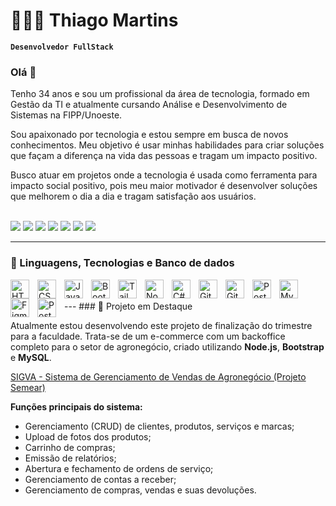 # 👩🏻‍💻 Thiago Martins

**`Desenvolvedor FullStack`**


### Olá 👋

Tenho 34 anos e sou um profissional da área de tecnologia, formado em Gestão da TI e atualmente cursando Análise e Desenvolvimento de Sistemas na FIPP/Unoeste.

Sou apaixonado por tecnologia e estou sempre em busca de novos conhecimentos. Meu objetivo é usar minhas habilidades para criar soluções que façam a diferença na vida das pessoas e tragam um impacto positivo.

Busco atuar em projetos onde a tecnologia é usada como ferramenta para impacto social positivo, pois meu maior motivador é desenvolver soluções que melhorem o dia a dia e tragam satisfação aos usuários.

<br/>
<div>
    <a href = "mailto:thiagomartinsdsantos@gmail.com"><img src="https://img.shields.io/badge/-Gmail-%23EA4335?style=for-the-badge&logo=gmail&logoColor=white" target="_blank"></a>
    <a href="https://instagram.com/othiago_martins" target="_blank"><img src="https://img.shields.io/badge/-Instagram-%23E4405F?style=for-the-badge&logo=instagram&logoColor=white" target="_blank"></a>
    <a href="https://www.linkedin.com/in/thiago-martins-02b54790/" target="_blank"><img src="https://img.shields.io/badge/-LinkedIn-%230077B5?style=for-the-badge&logo=linkedin&logoColor=white" target="_blank"></a>
    <a href="https://www.facebook.com/thiago.martins.575362" target="_blank"><img src="https://img.shields.io/badge/Facebook-%231877F2?style=for-the-badge&logo=facebook&logoColor=white" target="_blank"></a>
    <a href="https://x.com/othiago_martins" target="_blank"><img src="https://img.shields.io/badge/X-%23000000?style=for-the-badge&logo=x&logoColor=white" target="_blank"></a>
    <a href="https://www.threads.com/@othiago_martins" target="_blank"><img src="https://img.shields.io/badge/Threads-%23000000?style=for-the-badge&logo=threads&logoColor=white" target="_blank"></a>
    <a href="https://discord.com/users/315567104780664832" target="_blank"><img src="https://img.shields.io/badge/Discord-7289DA?style=for-the-badge&logo=discord&logoColor=white" target="_blank"></a>
</div>

---

### 🧠 Linguagens, Tecnologias e Banco de dados

<img 
    align="left" 
    alt="HTML"
    title="HTML" 
    width="30px" 
    style="padding-right: 10px;" 
    src="https://cdn.jsdelivr.net/gh/devicons/devicon@latest/icons/html5/html5-original.svg" 
/>
<img 
    align="left" 
    alt="CSS" 
    title="CSS"
    width="30px" 
    style="padding-right: 10px;" 
    src="https://cdn.jsdelivr.net/gh/devicons/devicon@latest/icons/css3/css3-original.svg" 
/>
<img 
    align="left" 
    alt="JavaScript" 
    title="JavaScript"
    width="30px" 
    style="padding-right: 10px;" 
    src="https://cdn.jsdelivr.net/gh/devicons/devicon@latest/icons/javascript/javascript-original.svg" 
/>
<img 
    align="left" 
    alt="Bootstrap"
    title="Bootstrap" 
    width="30px" 
    style="padding-right: 10px;" 
    src="https://cdn.jsdelivr.net/gh/devicons/devicon@latest/icons/bootstrap/bootstrap-original.svg" 
/>
<img 
    align="left" 
    alt="Tailwind" 
    title="Tailwind"
    width="30px" 
    style="padding-right: 10px;" 
    src="https://cdn.jsdelivr.net/gh/devicons/devicon@latest/icons/tailwindcss/tailwindcss-original.svg" 
/>
<img 
    align="left" 
    alt="NodeJs" 
    title="NodeJs"
    width="30px" 
    style="padding-right: 10px;" 
    src="https://cdn.jsdelivr.net/gh/devicons/devicon@latest/icons/nodejs/nodejs-original.svg" 
/>
<img 
    align="left" 
    alt="C#" 
    title="C#"
    width="30px" 
    style="padding-right: 10px;" 
    src="https://cdn.jsdelivr.net/gh/devicons/devicon@latest/icons/csharp/csharp-original.svg" 
/>
<img 
    align="left" 
    alt="Git" 
    title="Git"
    width="30px" 
    style="padding-right: 10px;" 
    src="https://cdn.jsdelivr.net/gh/devicons/devicon@latest/icons/git/git-original.svg" 
/>
<img 
    align="left" 
    alt="GitHub" 
    title="GitHub"
    width="30px" 
    style="padding-right: 10px;" 
    src="https://cdn.simpleicons.org/github/FFFFFF" 
/>
<img 
    align="left" 
    alt="PostgreSql" 
    title="PostgreSql"
    width="30px" 
    style="padding-right: 10px;" 
    src="https://cdn.jsdelivr.net/gh/devicons/devicon@latest/icons/postgresql/postgresql-original.svg" 
/>
<img 
    align="left" 
    alt="MySql" 
    title="MySql"
    width="30px" 
    style="padding-right: 10px;" 
    src="https://cdn.jsdelivr.net/gh/devicons/devicon@latest/icons/mysql/mysql-original.svg" 
/>
<img 
    align="left" 
    alt="Figma" 
    title="Figma"
    width="30px" 
    style="padding-right: 10px;" 
    src="https://cdn.jsdelivr.net/gh/devicons/devicon@latest/icons/figma/figma-original.svg" 
/>
<img 
    align="left" 
    alt="Postman" 
    title="Postman"
    width="30px" 
    style="padding-right: 10px;" 
    src="https://cdn.jsdelivr.net/gh/devicons/devicon@latest/icons/postman/postman-original.svg" 
/>

<br/>
<br/>
---
### 🚀 Projeto em Destaque

Atualmente estou desenvolvendo este projeto de finalização do trimestre para a faculdade. Trata-se de um e-commerce com um backoffice completo para o setor de agronegócio, criado utilizando **Node.js**, **Bootstrap** e **MySQL**.

[SIGVA - Sistema de Gerenciamento de Vendas de Agronegócio (Projeto Semear)](https://github.com/thiagomartinss/SIGVA)

**Funções principais do sistema:**
* Gerenciamento (CRUD) de clientes, produtos, serviços e marcas;
* Upload de fotos dos produtos;
* Carrinho de compras;
* Emissão de relatórios;
* Abertura e fechamento de ordens de serviço;
* Gerenciamento de contas a receber;
* Gerenciamento de compras, vendas e suas devoluções.
